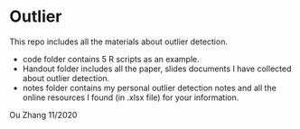 # Outlier
 This repo includes all the materials about outlier detection.
 
- code folder contains 5 R scripts as an example.
- Handout folder includes all the paper, slides documents I have collected about outlier detection.
- notes folder contains my personal outlier detection notes and all the online resources I found (in .xlsx file) for your information.

Ou Zhang 11/2020
 
